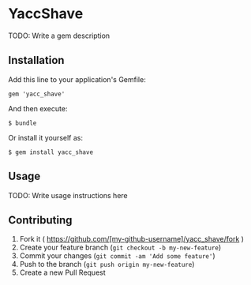 # YaccShave

TODO: Write a gem description

## Installation

Add this line to your application's Gemfile:

    gem 'yacc_shave'

And then execute:

    $ bundle

Or install it yourself as:

    $ gem install yacc_shave

## Usage

TODO: Write usage instructions here

## Contributing

1. Fork it ( https://github.com/[my-github-username]/yacc_shave/fork )
2. Create your feature branch (`git checkout -b my-new-feature`)
3. Commit your changes (`git commit -am 'Add some feature'`)
4. Push to the branch (`git push origin my-new-feature`)
5. Create a new Pull Request
